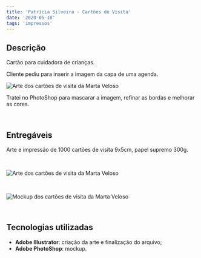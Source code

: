 ```yaml
---
title: 'Patrícia Silveira - Cartões de Visita'
date: '2020-05-18'
tags: 'impressos'
---
```

## Descrição

Cartão para cuidadora de crianças.

Cliente pediu para inserir a imagem da capa de uma agenda.

<img class="img-thumbnail rounded mx-auto d-block" src="/images/jobs_images/patricia-cartoes-de-visita_3.jpg" alt="Arte dos cartões de visita da Marta Veloso"></img>

Tratei no PhotoShop para mascarar a imagem, refinar as bordas e melhorar as cores.

<br/>

## Entregáveis
Arte e impressão de 1000 cartões de visita 9x5cm, papel supremo 300g.

<br/>

<img class="img-thumbnail rounded mx-auto d-block" src="/images/jobs_images/patricia-cartoes-de-visita_1.jpg" alt="Arte dos cartões de visita da Marta Veloso"></img>

<br/>

<img class="img-thumbnail rounded mx-auto d-block" src="/images/jobs_images/patricia-cartoes-de-visita_2.jpg" alt="Mockup dos cartões de visita da Marta Veloso"></img>

<br/>

## Tecnologias utilizadas
- **Adobe Illustrator**: criação da arte e finalização do arquivo;
- __Adobe PhotoShop__: mockup.
